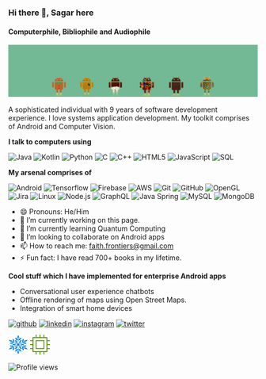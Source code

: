 ### Hi there 👋, Sagar here
#### Computerphile, Bibliophile and Audiophile
![Computerphile, Bibliophile and Audiophile](https://github.com/new-silvermoon/new-silvermoon/blob/master/android-development-banner.jpg)

A sophisticated individual with 9 years of software development experience. I love systems application development. My toolkit comprises of Android and Computer Vision.

**I talk to computers using**

![Java](https://img.shields.io/badge/-Java-000000?style=flat&logo=Java&logoColor=007396)
![Kotlin](https://img.shields.io/badge/-Kotlin-000000?style=flat&logo=Kotlin)
![Python](https://img.shields.io/badge/-Python-000000?style=flat&logo=python)
![C](https://img.shields.io/badge/-C-000000?style=flat&logo=C)
![C++](https://img.shields.io/badge/-C++-000000?style=flat&logo=C%2B%2B&logoColor=00599C)
![HTML5](https://img.shields.io/badge/-HTML5-000000?style=flat&logo=HTML5)
![JavaScript](https://img.shields.io/badge/-JavaScript-000000?style=flat&logo=javascript)
![SQL](https://img.shields.io/badge/-SQL-000000?style=flat&logo=MySQL)

**My arsenal comprises of**

![Android](https://img.shields.io/badge/-Android-000000?style=flat&logo=Android)
![Tensorflow](https://img.shields.io/badge/-Tensorflow-000000?style=flat&logo=Tensorflow)
![Firebase](https://img.shields.io/badge/-Firebase-000000?style=flat&logo=Firebase)
![AWS](https://img.shields.io/badge/-AWS-000000?style=flat&logo=Amazon)
![Git](https://img.shields.io/badge/-Git-000000?style=flat&logo=git&logoColor=F05032)
![GitHub](https://img.shields.io/badge/-GitHub-000000?style=flat&logo=github&logoColor=FFFFFF)
![OpenGL](https://img.shields.io/badge/-OpenGL-000000?style=flat&logo=OpenGl)
![Jira](https://img.shields.io/badge/-Jira-000000?style=flat&logo=jira-software&logoColor=white&logoColor=0052CC)
![Linux](https://img.shields.io/badge/-Linux-000000?style=flat&logo=linux&logoColor=FCC624)
![Node.js](https://img.shields.io/badge/-Node.js-000000?style=flat&logo=node.js&logoColor=339933)
![GraphQL](https://img.shields.io/badge/-Graphql-000000?style=flat&logo=Graphql)
![Java Spring](https://img.shields.io/badge/-Spring-000000?style=flat&logo=spring&logoColor=6DB33F)
![MySQL](https://img.shields.io/badge/-MySQL-000000?style=flat&logo=mysql)
![MongoDB](https://img.shields.io/badge/-MongoDB-000000?style=flat&logo=mongodb)

- 😄 Pronouns: He/Him 
- 🔭 I’m currently working on this page. 
- 🌱 I’m currently learning Quantum Computing 
- 👯 I’m looking to collaborate on Android apps 
- 📫 How to reach me: faith.frontiers@gmail.com 
- ⚡ Fun fact: I have read 700+ books in my lifetime.


**Cool stuff which I have implemented for enterprise Android apps**
- Conversational user experience chatbots
- Offline rendering of maps using Open Street Maps.
- Integration of smart home devices


[<img src='https://cdn.jsdelivr.net/npm/simple-icons@3.0.1/icons/github.svg' alt='github' height='40'>](https://github.com/new-silvermoon)  [<img src='https://cdn.jsdelivr.net/npm/simple-icons@3.0.1/icons/linkedin.svg' alt='linkedin' height='40'>](https://www.linkedin.com/in/https://www.linkedin.com/in/sagar-das-077a4a7b//)  [<img src='https://cdn.jsdelivr.net/npm/simple-icons@3.0.1/icons/instagram.svg' alt='instagram' height='40'>](https://www.instagram.com/https://www.instagram.com/new_silvermoon//)  [<img src='https://cdn.jsdelivr.net/npm/simple-icons@3.0.1/icons/twitter.svg' alt='twitter' height='40'>](https://twitter.com/https://twitter.com/silvermoon5692)  

<a href='https://archiveprogram.github.com/'><img src='https://raw.githubusercontent.com/acervenky/animated-github-badges/master/assets/acbadge.gif' width='40' height='40'></a> <a href='https://docs.github.com/en/developers'><img src='https://raw.githubusercontent.com/acervenky/animated-github-badges/master/assets/devbadge.gif' width='40' height='40'></a> 

![Profile views](https://gpvc.arturio.dev/new-silvermoon)  
